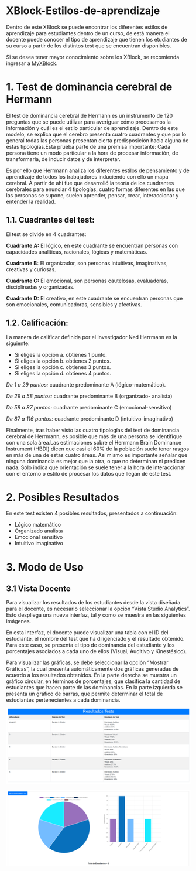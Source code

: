 # XBlock-Estilos-de-aprendizaje

Dentro de este XBlock se puede encontrar los diferentes estilos de aprendizaje para estudiantes dentro de un curso, de está manera el docente puede conocer el tipo de aprendizaje que tienen los etudiantes de su curso a partir de los distintos test que se encuentran disponibles.

Si se desea tener mayor conocimiento sobre los XBlock, se recomienda ingresar a [MyXBlock](https://github.com/J4ckDev/MyXblock).

# 1. Test de dominancia cerebral de Hermann

El test de dominancia cerebral de Hermann es un instrumento de 120 preguntas que se puede utilizar para averiguar cómo procesamos la información y cuál es el estilo particular de aprendizaje. Dentro de este modelo, se explica que el cerebro presenta cuatro cuadrantes y que por lo general todas las personas presentan cierta predisposición hacia alguna de estas tipologías.Esta prueba parte de una premisa importante: Cada persona tiene un modo particular a la hora de procesar información, de transformarla, de inducir datos y de interpretar.

Es por ello que Herrmann analiza los diferentes estilos de pensamiento y de aprendizaje de todos los trabajadores induciendo con ello un mapa cerebral. A partir de ahí fue que desarrolló la teoría de los cuadrantes cerebrales para enunciar 4 tipologías, cuatro formas diferentes en las que las personas se supone, suelen aprender, pensar, crear, interaccionar y entender la realidad.

## 1.1. Cuadrantes del test:

El test se divide en 4 cuadrantes:

**Cuadrante A:** El lógico, en este cuadrante se encuentran personas con capacidades analíticas, racionales, lógicas y matemáticas.

**Cuadrante B:** El organizador, son personas intuitivas, imaginativas, creativas y curiosas.

**Cuadrante C:** El emocional, son personas cautelosas, evaluadoras, disciplinadas y organizadas.

**Cuadrante D:** El creativo, en este cuadrante se encuentran personas que son emocionales, comunicadoras, sensibles y afectivas.

## 1.2. Calificación:

La manera de calificar definida por el Investigador Ned Herrmann es la siguiente:

 - Si eliges la opción a. obtienes 1 punto.
 - Si eliges la opción b. obtienes 2 puntos.
 - Si eliges la opción c. obtienes 3 puntos.
 - Si eliges la opción d. obtienes 4 puntos.

*De 1 a 29 puntos:* cuadrante predominante A (lógico-matemático). 

*De 29 a 58 puntos:* cuadrante predominante B (organizado- analista)

*De 58 a 87 puntos:* cuadrante predominante C (emocional-sensitivo)

*De 87 a 116 puntos:* cuadrante predominante D (intuitivo-imaginativo)

Finalmente, tras haber visto las cuatro tipologías del test de dominancia cerebral de Herrmann, es posible que más de una persona se identifique con una sola área.Las estimaciones sobre el Herrmann Brain Dominance Instrument (HBDI) dicen que casi el 60% de la población suele tener rasgos en más de una de estas cuatro áreas. Así mismo es importante señalar que ninguna dominancia es mejor que la otra, o que no determinan ni predicen nada. Solo indica que orientación se suele tener a la hora de interaccionar con el entorno o estilo de procesar los datos que llegan de este test.

# 2. Posibles Resultados

En este test existen 4 posibles resultados, presentados a continuación: 

- Lógico matemático
- Organizado analista
- Emocional sensitivo
- Intuitivo imaginativo

# 3. Modo de Uso

## 3.1 Vista Docente

Para visualizar los resultados de los estudiantes desde la vista diseñada para el docente, es necesario seleccionar la opción “Vista Studio Analytics”. Esto despliega una nueva interfaz, tal y como se muestra en las siguientes imágenes.  

En esta interfaz, el docente puede visualizar una tabla con el ID del estudiante, el nombre del test que ha diligenciado y el resultado obtenido. Para este caso, se presenta el tipo de dominancia del estudiante y los porcentajes asociados a cada uno de ellos (Visual, Auditivo y Kinestésico).

Para visualizar las gráficas, se debe seleccionar la opción “Mostrar Gráficas”, la cual presenta automáticamente dos gráficas generadas de acuerdo a los resultados obtenidos. En la parte derecha se muestra un gráfico circular, en términos de porcentajes, que clasifica la cantidad de estudiantes que hacen parte de las dominancias. En la parte izquierda se presenta un gráfico de barras, que permite determinar el total de estudiantes pertenecientes a cada dominancia. 

![Tabla de Resultados](https://raw.githubusercontent.com/LauraMamian/XBlock-Estilos-de-aprendizaje/grupo3/img/res_tabla.png)

![Grafica de Resultados](https://raw.githubusercontent.com/LauraMamian/XBlock-Estilos-de-aprendizaje/grupo3/img/res_grafs.png)

